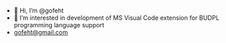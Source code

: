 - 👋 Hi, I’m @gofeht
- 👀 I’m interested in development of MS Visual Code extension for BUDPL programming language support
- gofeht@gmail.com
<!---
gofeht/gofeht is a ✨ special ✨ repository because its `README.md` (this file) appears on your GitHub profile.
You can click the Preview link to take a look at your changes.
--->
